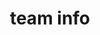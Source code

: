 ---
layout: page
title: team info
nav: true
nav_order: 2
dropdown: true
children:
  - title: comparison
    permalink: /comparison/
  - title: divider
  - title: waivers
    permalink: /waivers/
  - title: divider
  - title: trades
    permalink: /trades/
  - title: divider
  - title: trade analyzer
    permalink: /trades/trade_analyzer
  - title: divider
  - title: players
    permalink: /players/
---